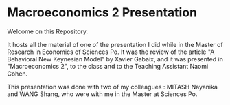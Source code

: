 # Macroeconomics 2 Presentation

Welcome on this Repository.

It hosts all the material of one of the presentation I did while in the Master of Research in Economics of Sciences Po. It  was the review of the article "A Behavioral New Keynesian Model” by Xavier Gabaix, and it was presented in "Macroeconomics 2", to the class and to the Teaching Assistant Naomi Cohen. 

This presentation was done with two of my colleagues : MITASH Nayanika and WANG Shang, who were with me in the Master at Sciences Po.